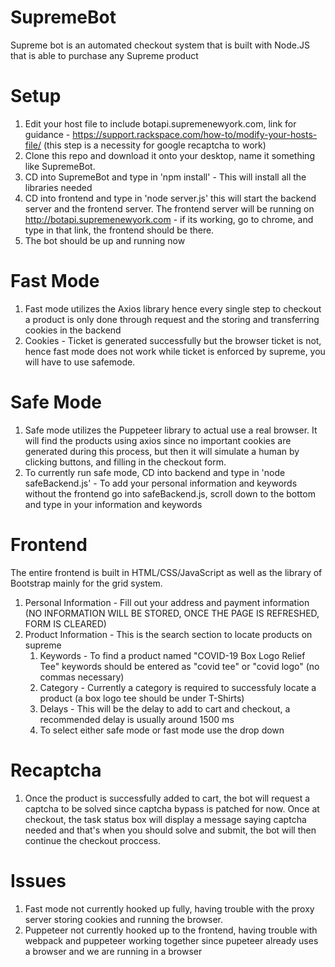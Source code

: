 ﻿# SupremeBot
Supreme bot is an automated checkout system that is built with Node.JS that is able to purchase any Supreme product

# Setup
  1. Edit your host file to include botapi.supremenewyork.com, link for guidance - https://support.rackspace.com/how-to/modify-your-hosts-file/ (this step is a necessity for google recaptcha to work)
  2. Clone this repo and download it onto your desktop, name it something like SupremeBot.
  3. CD into SupremeBot and type in 'npm install' - This will install all the libraries needed
  4. CD into frontend and type in 'node server.js' this will start the backend server and the frontend server. The frontend server will be running on http://botapi.supremenewyork.com - if its working, go to chrome, and type in that link, the frontend should be there.
  5. The bot should be up and running now
  
# Fast Mode
  1. Fast mode utilizes the Axios library hence every single step to checkout a product is only done through request and the storing and transferring cookies in the backend
  2. Cookies - Ticket is generated successfully but the browser ticket is not, hence fast mode does not work while ticket is enforced by supreme, you will have to use safemode.
  
# Safe Mode
  1. Safe mode utilizes the Puppeteer library to actual use a real browser. It will find the products using axios since no important cookies are generated during this process, but then it will simulate a human by clicking buttons, and filling in the checkout form.
  2. To currently run safe mode, CD into backend and type in 'node safeBackend.js' - To add your personal information and keywords without the frontend go into safeBackend.js, scroll down to the bottom and type in your information and keywords

# Frontend
  The entire frontend is built in HTML/CSS/JavaScript as well as the library of Bootstrap mainly for the grid system.
  1. Personal Information - Fill out your address and payment information (NO INFORMATION WILL BE STORED, ONCE THE PAGE IS REFRESHED, FORM IS CLEARED)
  2. Product Information - This is the search section to locate products on supreme
      1. Keywords - To find a product named "COVID-19 Box Logo Relief Tee" keywords should be entered as "covid tee" or "covid logo" (no commas necessary)
      2. Category - Currently a category is required to successfuly locate a product (a box logo tee should be under T-Shirts)
      3. Delays - This will be the delay to add to cart and checkout, a recommended delay is usually around 1500 ms
      4. To select either safe mode or fast mode use the drop down
    
 # Recaptcha
  1. Once the product is successfully added to cart, the bot will request a captcha to be solved since captcha bypass is patched for now. Once at checkout, the task status box will display a message saying captcha needed and that's when you should solve and submit, the bot will then continue the checkout proccess.
  
# Issues
  1. Fast mode not currently hooked up fully, having trouble with the proxy server storing cookies and running the browser.
  2. Puppeteer not currently hooked up to the frontend, having trouble with webpack and puppeteer working together since pupeteer already uses a browser and we are running in a browser
